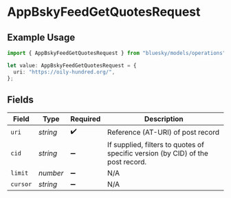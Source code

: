 # AppBskyFeedGetQuotesRequest

## Example Usage

```typescript
import { AppBskyFeedGetQuotesRequest } from "bluesky/models/operations";

let value: AppBskyFeedGetQuotesRequest = {
  uri: "https://oily-hundred.org/",
};
```

## Fields

| Field                                                                           | Type                                                                            | Required                                                                        | Description                                                                     |
| ------------------------------------------------------------------------------- | ------------------------------------------------------------------------------- | ------------------------------------------------------------------------------- | ------------------------------------------------------------------------------- |
| `uri`                                                                           | *string*                                                                        | :heavy_check_mark:                                                              | Reference (AT-URI) of post record                                               |
| `cid`                                                                           | *string*                                                                        | :heavy_minus_sign:                                                              | If supplied, filters to quotes of specific version (by CID) of the post record. |
| `limit`                                                                         | *number*                                                                        | :heavy_minus_sign:                                                              | N/A                                                                             |
| `cursor`                                                                        | *string*                                                                        | :heavy_minus_sign:                                                              | N/A                                                                             |
